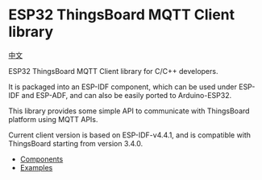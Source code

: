 # ESP32 ThingsBoard MQTT Client library

[中文](README_CN.md)

ESP32 ThingsBoard MQTT Client library for C/C++ developers.

It is packaged into an ESP-IDF component, which can be used under ESP-IDF and ESP-ADF, and can also be easily ported to Arduino-ESP32.

This library provides some simple API to communicate with ThingsBoard platform using MQTT APIs.

Current client version is based on ESP-IDF-v4.4.1, and is compatible with ThingsBoard starting from version 3.4.0.

* [Components](./components/tbcm)
* [Examples](./examples)
